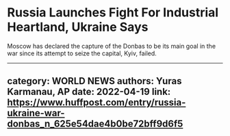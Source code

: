 # Russia Launches Fight For Industrial Heartland, Ukraine Says

Moscow has declared the capture of the Donbas to be its main goal in the war since its attempt to seize the capital, Kyiv, failed.

---
category: WORLD NEWS
authors: Yuras Karmanau, AP
date: 2022-04-19
link: https://www.huffpost.com/entry/russia-ukraine-war-donbas_n_625e54dae4b0be72bff9d6f5
---
